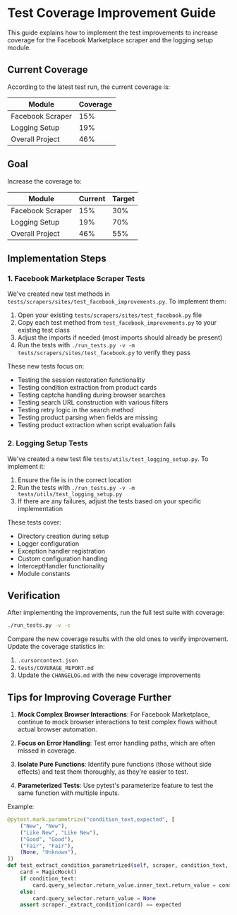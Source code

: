 # Test Coverage Improvement Guide

This guide explains how to implement the test improvements to increase coverage for the Facebook Marketplace scraper and the logging setup module.

## Current Coverage

According to the latest test run, the current coverage is:

| Module | Coverage |
|--------|----------|
| Facebook Scraper | 15% |
| Logging Setup | 19% |
| Overall Project | 46% |

## Goal

Increase the coverage to:

| Module | Current | Target |
|--------|---------|--------|
| Facebook Scraper | 15% | 30% |
| Logging Setup | 19% | 70% |
| Overall Project | 46% | 55% |

## Implementation Steps

### 1. Facebook Marketplace Scraper Tests

We've created new test methods in `tests/scrapers/sites/test_facebook_improvements.py`. To implement them:

1. Open your existing `tests/scrapers/sites/test_facebook.py` file
2. Copy each test method from `test_facebook_improvements.py` to your existing test class
3. Adjust the imports if needed (most imports should already be present)
4. Run the tests with `./run_tests.py -v -m tests/scrapers/sites/test_facebook.py` to verify they pass

These new tests focus on:
- Testing the session restoration functionality
- Testing condition extraction from product cards
- Testing captcha handling during browser searches
- Testing search URL construction with various filters
- Testing retry logic in the search method
- Testing product parsing when fields are missing
- Testing product extraction when script evaluation fails

### 2. Logging Setup Tests

We've created a new test file `tests/utils/test_logging_setup.py`. To implement it:

1. Ensure the file is in the correct location
2. Run the tests with `./run_tests.py -v -m tests/utils/test_logging_setup.py`
3. If there are any failures, adjust the tests based on your specific implementation

These tests cover:
- Directory creation during setup
- Logger configuration
- Exception handler registration
- Custom configuration handling
- InterceptHandler functionality
- Module constants

## Verification

After implementing the improvements, run the full test suite with coverage:

```bash
./run_tests.py -v -c
```

Compare the new coverage results with the old ones to verify improvement. Update the coverage statistics in:

1. `.cursorcontext.json`
2. `tests/COVERAGE_REPORT.md`
3. Update the `CHANGELOG.md` with the new coverage improvements

## Tips for Improving Coverage Further

1. **Mock Complex Browser Interactions**: For Facebook Marketplace, continue to mock browser interactions to test complex flows without actual browser automation.

2. **Focus on Error Handling**: Test error handling paths, which are often missed in coverage.

3. **Isolate Pure Functions**: Identify pure functions (those without side effects) and test them thoroughly, as they're easier to test.

4. **Parameterized Tests**: Use pytest's parameterize feature to test the same function with multiple inputs.

Example:
```python
@pytest.mark.parametrize("condition_text,expected", [
    ("New", "New"),
    ("Like New", "Like New"),
    ("Good", "Good"),
    ("Fair", "Fair"),
    (None, "Unknown"),
])
def test_extract_condition_parametrized(self, scraper, condition_text, expected):
    card = MagicMock()
    if condition_text:
        card.query_selector.return_value.inner_text.return_value = condition_text
    else:
        card.query_selector.return_value = None
    assert scraper._extract_condition(card) == expected
``` 